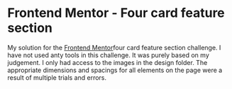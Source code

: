# Frontend Mentor - Four card feature section

My solution for the [Frontend Mentor](https://www.frontendmentor.io/challenges/four-card-feature-section-weK1eFYK)four card feature section challenge. I have not used anty tools in this challenge. It was purely based on my judgement. I only had access to the images in the design folder. The appropriate dimensions and spacings for all elements on the page were a result of multiple trials and errors.



